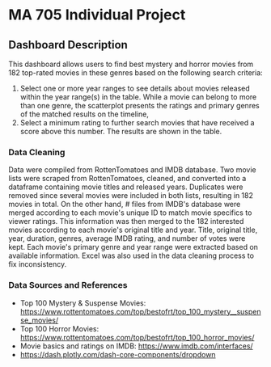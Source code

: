 # MA 705 Individual Project

## Dashboard Description

This dashboard allows users to find best mystery and horror movies from 182 top-rated movies in these genres based on the following search criteria: 
1) Select one or more year ranges to see details about movies released within the year range(s) in the table. While a movie can belong to more than one genre, the scatterplot presents the ratings and primary genres of the matched results on the timeline, 
2) Select a minimum rating to further search movies that have received a score above this number. The results are shown in the table.

### Data Cleaning
Data were compiled from RottenTomatoes and IMDB database. Two movie lists were scraped from RottenTomatoes, cleaned, and converted into a dataframe containing movie titles and released years. Duplicates were removed since several movies were included in both lists, resulting in 182 movies in total. On the other hand, # files from IMDB's database were merged according to each movie's unique ID to match movie specifics to viewer ratings. This information was then merged to the 182 interested movies according to each movie's original title and year. Title, original title, year, duration, genres, average IMDB rating, and number of votes were kept. Each movie's primary genre and year range were extracted based on available information.
Excel was also used in the data cleaning process to fix inconsistency. 

### Data Sources and References
- Top 100 Mystery & Suspense Movies: https://www.rottentomatoes.com/top/bestofrt/top_100_mystery__suspense_movies/
- Top 100 Horror Movies: https://www.rottentomatoes.com/top/bestofrt/top_100_horror_movies/
- Movie basics and ratings on IMDB: https://www.imdb.com/interfaces/
- https://dash.plotly.com/dash-core-components/dropdown
